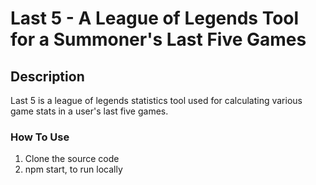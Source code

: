 # Last 5 - A League of Legends Tool for a Summoner's Last Five Games

## Description

Last 5 is a league of legends statistics tool used for calculating various game stats in a user's last five games.

### How To Use

1. Clone the source code
2. npm start, to run locally


